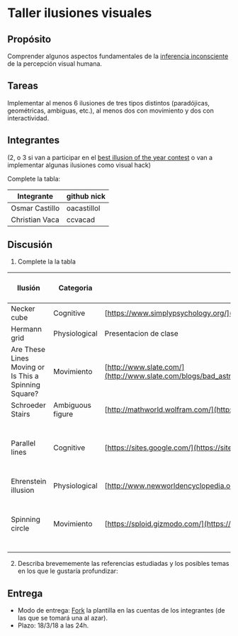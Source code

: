 # Taller ilusiones visuales

## Propósito

Comprender algunos aspectos fundamentales de la [inferencia inconsciente](https://github.com/VisualComputing/Cognitive) de la percepción visual humana.

## Tareas

Implementar al menos 6 ilusiones de tres tipos distintos (paradójicas, geométricas, ambiguas, etc.), al menos dos con movimiento y dos con interactividad.

## Integrantes
(2, o 3 si van a participar en el [best illusion of the year contest](illusionoftheyear.com) o van a implementar algunas ilusiones como visual hack)

Complete la tabla:

| Integrante     | github nick |
|----------------|-------------|
| Osmar Castillo | oacastillol |
| Christian Vaca | ccvacad     |

## Discusión

1. Complete la la tabla

| Ilusión                                              | Categoria        | Referencia                                                                                                                                             | Tipo de interactividad (si aplica)                                 | URL código base (si aplica)                                                                                                                                                                                  |
|------------------------------------------------------|------------------|--------------------------------------------------------------------------------------------------------------------------------------------------------|--------------------------------------------------------------------|--------------------------------------------------------------------------------------------------------------------------------------------------------------------------------------------------------------|
| Necker cube                                          | Cognitive        | [https://www.simplypsychology.org/](https://www.simplypsychology.org/perception-theories.html)                                                         | N/A                                                                | [https://ccvacad.github.io/Illusions_ws/Necker cube/](https://ccvacad.github.io/Illusions_ws/Necker%20cube/)                                                                                                 |
| Hermann grid                                         | Physiological    | Presentacion de clase                                                                                                                                  | N/A                                                                | [https://ccvacad.github.io/Illusions_ws/Hermann grid/](https://ccvacad.github.io/Illusions_ws/Hermann%20grid/)                                                                                               |
| Are These Lines Moving or Is This a Spinning Square? | Movimiento       | [http://www.slate.com/](http://www.slate.com/blogs/bad_astronomy/2016/04/19/binding_motion_illusion_of_lines_moving_looks_like_a_spinning_square.html) | Aparece y desaparecen los cubos cuando se oprime una tecla         | [https://ccvacad.github.io/Illusions_ws/Are These Lines Moving or Is This a Spinning Square/](https://ccvacad.github.io/Illusions_ws/Are%20These%20Lines%20Moving%20or%20Is%20This%20a%20Spinning%20Square/) |
| Schroeder Stairs                                     | Ambiguous figure | [http://mathworld.wolfram.com/](http://mathworld.wolfram.com/SchroederStairs.html)                                                                     | N/A                                                                |[https://oacastillol.github.io/Illusions_ws/SchroederStairs/](https://oacastillol.github.io/Illusions_ws/SchroederStairs/) |
| Parallel lines                                       | Cognitive        | [https://sites.google.com/](https://sites.google.com/site/ilusionesopticas1903/home/lineas)                                                            | Aparece y desaparecen las lineas del fondo cuando oprime una tecla |[https://oacastillol.github.io/Illusions_ws/ParallelLines/](https://oacastillol.github.io/Illusions_ws/ParallelLines/)|
| Ehrenstein illusion                                  | Physiological    | [http://www.newworldencyclopedia.org/](http://www.newworldencyclopedia.org/entry/Ehrenstein_illusion)                                                  | Movimiento de las lineas                                           | [https://oacastillol.github.io/Illusions_ws/EhrensteinIllusion/](https://oacastillol.github.io/Illusions_ws/EhrensteinIllusion/)                                                                             |
| Spinning circle                                          | Movimiento        | [https://sploid.gizmodo.com/](https://sploid.gizmodo.com/all-the-white-dots-in-this-rotating-circle-are-moving-i-1608517148)                                                         |Aparece y desaparecen las lineas cuando se oprime una tecla| [https://ccvacad.github.io/Illusions_ws/Spinning circle/](https://ccvacad.github.io/Illusions_ws/Spinning%20circle/) |


2. Describa brevememente las referencias estudiadas y los posibles temas en los que le gustaría profundizar:

## Entrega

* Modo de entrega: [Fork](https://help.github.com/articles/fork-a-repo/) la plantilla en las cuentas de los integrantes (de las que se tomará una al azar).
* Plazo: 18/3/18 a las 24h.
